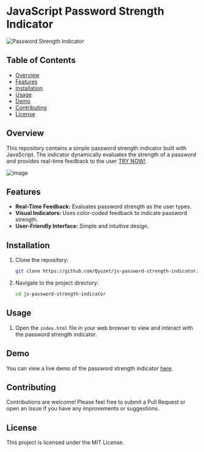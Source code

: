 # JavaScript Password Strength Indicator

![Password Strength Indicator](https://img.shields.io/badge/Password%20Strength%20Indicator-JavaScript-blue)

## Table of Contents
- [Overview](#overview)
- [Features](#features)
- [Installation](#installation)
- [Usage](#usage)
- [Demo](#demo)
- [Contributing](#contributing)
- [License](#license)


## Overview

This repository contains a simple password strength indicator built with JavaScript. The indicator dynamically evaluates the strength of a password and provides real-time feedback to the user [TRY NOW!](https://qyuzet.github.io/js-password-strength-indicator/).

![image](https://github.com/user-attachments/assets/05187daf-5b0a-4add-a30f-b0d538b74dc6)



## Features

- **Real-Time Feedback:** Evaluates password strength as the user types.
- **Visual Indicators:** Uses color-coded feedback to indicate password strength.
- **User-Friendly Interface:** Simple and intuitive design.

## Installation

1. Clone the repository:
    ```bash
    git clone https://github.com/Qyuzet/js-password-strength-indicator.git
    ```
2. Navigate to the project directory:
    ```bash
    cd js-password-strength-indicator
    ```

## Usage

1. Open the `index.html` file in your web browser to view and interact with the password strength indicator.

## Demo

You can view a live demo of the password strength indicator [here](https://qyuzet.github.io/js-password-strength-indicator/).

## Contributing

Contributions are welcome! Please feel free to submit a Pull Request or open an Issue if you have any improvements or suggestions.

## License

This project is licensed under the MIT License.
